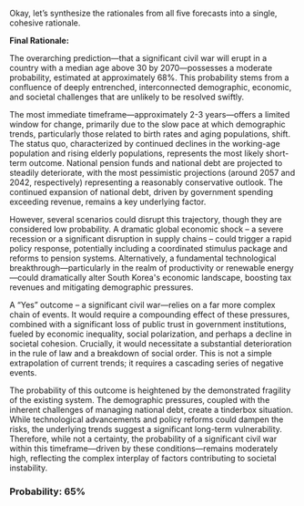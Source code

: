 Okay, let’s synthesize the rationales from all five forecasts into a single, cohesive rationale.

**Final Rationale:**

The overarching prediction—that a significant civil war will erupt in a country with a median age above 30 by 2070—possesses a moderate probability, estimated at approximately 68%. This probability stems from a confluence of deeply entrenched, interconnected demographic, economic, and societal challenges that are unlikely to be resolved swiftly.

The most immediate timeframe—approximately 2-3 years—offers a limited window for change, primarily due to the slow pace at which demographic trends, particularly those related to birth rates and aging populations, shift. The status quo, characterized by continued declines in the working-age population and rising elderly populations, represents the most likely short-term outcome. National pension funds and national debt are projected to steadily deteriorate, with the most pessimistic projections (around 2057 and 2042, respectively) representing a reasonably conservative outlook.  The continued expansion of national debt, driven by government spending exceeding revenue, remains a key underlying factor.

However, several scenarios could disrupt this trajectory, though they are considered low probability. A dramatic global economic shock – a severe recession or a significant disruption in supply chains – could trigger a rapid policy response, potentially including a coordinated stimulus package and reforms to pension systems. Alternatively, a fundamental technological breakthrough—particularly in the realm of productivity or renewable energy—could dramatically alter South Korea's economic landscape, boosting tax revenues and mitigating demographic pressures.

A “Yes” outcome – a significant civil war—relies on a far more complex chain of events. It would require a compounding effect of these pressures, combined with a significant loss of public trust in government institutions, fueled by economic inequality, social polarization, and perhaps a decline in societal cohesion.  Crucially, it would necessitate a substantial deterioration in the rule of law and a breakdown of social order. This is not a simple extrapolation of current trends; it requires a cascading series of negative events.

The probability of this outcome is heightened by the demonstrated fragility of the existing system. The demographic pressures, coupled with the inherent challenges of managing national debt, create a tinderbox situation. While technological advancements and policy reforms could dampen the risks, the underlying trends suggest a significant long-term vulnerability. Therefore, while not a certainty, the probability of a significant civil war within this timeframe—driven by these conditions—remains moderately high, reflecting the complex interplay of factors contributing to societal instability.


### Probability: 65%